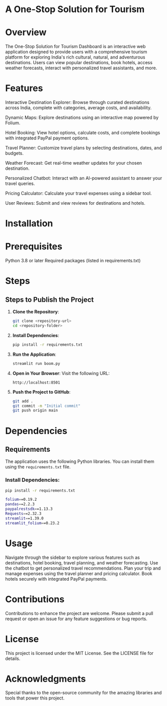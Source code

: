 
# A One-Stop Solution for Tourism
# Overview
The One-Stop Solution for Tourism Dashboard is an interactive web application designed to provide users with a comprehensive tourism platform for exploring India's rich cultural, natural, and adventurous destinations. Users can view popular destinations, book hotels, access weather forecasts, interact with personalized travel assistants, and more.

# Features
Interactive Destination Explorer: Browse through curated destinations across India, complete with categories, average costs, and availability.

Dynamic Maps: Explore destinations using an interactive map powered by Folium.

Hotel Booking: View hotel options, calculate costs, and complete bookings with integrated PayPal payment options.

Travel Planner: Customize travel plans by selecting destinations, dates, and budgets.

Weather Forecast: Get real-time weather updates for your chosen destination.

Personalized Chatbot: Interact with an AI-powered assistant to answer your travel queries.

Pricing Calculator: Calculate your travel expenses using a sidebar tool.

User Reviews: Submit and view reviews for destinations and hotels.

# Installation
# Prerequisites
Python 3.8 or later
Required packages (listed in requirements.txt)

# Steps
## Steps to Publish the Project

1. **Clone the Repository**:
    ```bash
    git clone <repository-url>
    cd <repository-folder>
    ```

2. **Install Dependencies**:
    ```bash
    pip install -r requirements.txt
    ```

3. **Run the Application**:
    ```bash
    streamlit run boom.py
    ```

4. **Open in Your Browser**:
    Visit the following URL:
    ```
    http://localhost:8501
    ```

5. **Push the Project to GitHub**:
    ```bash
    git add .
    git commit -m "Initial commit"
    git push origin main
    ```


# Dependencies
## Requirements

The application uses the following Python libraries. You can install them using the `requirements.txt` file.

### Install Dependencies:
```bash
pip install -r requirements.txt

folium==0.19.2
pandas==2.2.3
paypalrestsdk==1.13.3
Requests==2.32.3
streamlit==1.39.0
streamlit_folium==0.23.2
```


# Usage
Navigate through the sidebar to explore various features such as destinations, hotel booking, travel planning, and weather forecasting.
Use the chatbot to get personalized travel recommendations.
Plan your trip and manage expenses using the travel planner and pricing calculator.
Book hotels securely with integrated PayPal payments.

# Contributions
Contributions to enhance the project are welcome. Please submit a pull request or open an issue for any feature suggestions or bug reports.

# License
This project is licensed under the MIT License. See the LICENSE file for details.

# Acknowledgments
Special thanks to the open-source community for the amazing libraries and tools that power this project.


